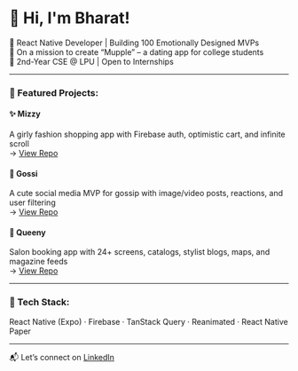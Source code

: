 # 👋 Hi, I'm Bharat!

🚀 React Native Developer | Building 100 Emotionally Designed MVPs  
🎯 On a mission to create “Mupple” – a dating app for college students  
📍 2nd-Year CSE @ LPU | Open to Internships  

---

### 🌸 Featured Projects:

#### ✨ Mizzy  
A girly fashion shopping app with Firebase auth, optimistic cart, and infinite scroll  
→ [View Repo](https://github.com/bharat2005/mizzy-app)

#### 💬 Gossi  
A cute social media MVP for gossip with image/video posts, reactions, and user filtering  
→ [View Repo](https://github.com/bharat2005/gossii-app)

#### 👑 Queeny  
Salon booking app with 24+ screens, catalogs, stylist blogs, maps, and magazine feeds  
→ [View Repo](https://github.com/bharat2005/queeny-app)

---

### 🔧 Tech Stack:
React Native (Expo) · Firebase · TanStack Query · Reanimated · React Native Paper

---

📬 Let’s connect on [LinkedIn](www.linkedin.com/in/bharat-deshmukh-300950315)

